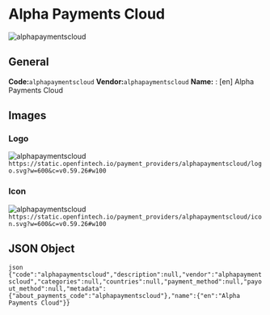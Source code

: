# Alpha Payments Cloud 
![alphapaymentscloud](https://static.openfintech.io/payment_providers/alphapaymentscloud/logo.svg?w=600&c=v0.59.26#w100) 
## General 
**Code:**`alphapaymentscloud` 
**Vendor:**`alphapaymentscloud` 
**Name:** 
:	[en] Alpha Payments Cloud 
## Images 
### Logo 
![alphapaymentscloud](https://static.openfintech.io/payment_providers/alphapaymentscloud/logo.svg?w=600&c=v0.59.26#w100) 
``` https://static.openfintech.io/payment_providers/alphapaymentscloud/logo.svg?w=600&c=v0.59.26#w100 ``` 
### Icon 
![alphapaymentscloud](https://static.openfintech.io/payment_providers/alphapaymentscloud/icon.svg?w=600&c=v0.59.26#w100) 
``` https://static.openfintech.io/payment_providers/alphapaymentscloud/icon.svg?w=600&c=v0.59.26#w100 ``` 
## JSON Object 
```json {"code":"alphapaymentscloud","description":null,"vendor":"alphapaymentscloud","categories":null,"countries":null,"payment_method":null,"payout_method":null,"metadata":{"about_payments_code":"alphapaymentscloud"},"name":{"en":"Alpha Payments Cloud"}} ``` 
